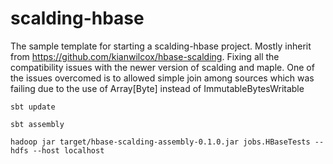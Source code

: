 scalding-hbase
==============

The sample template for starting a scalding-hbase project. 
Mostly inherit from https://github.com/kianwilcox/hbase-scalding. 
Fixing all the compatibility issues with the newer version of scalding and maple. 
One of the issues overcomed is to allowed simple join among sources which was failing 
due to the use of Array[Byte] instead of ImmutableBytesWritable

    sbt update
  
    sbt assembly

    hadoop jar target/hbase-scalding-assembly-0.1.0.jar jobs.HBaseTests --hdfs --host localhost


